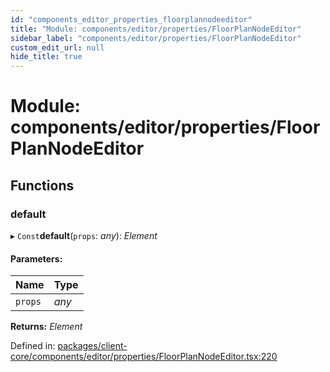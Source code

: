```yaml
---
id: "components_editor_properties_floorplannodeeditor"
title: "Module: components/editor/properties/FloorPlanNodeEditor"
sidebar_label: "components/editor/properties/FloorPlanNodeEditor"
custom_edit_url: null
hide_title: true
---
```


# Module: components/editor/properties/FloorPlanNodeEditor

## Functions

### default

▸ `Const`**default**(`props`: *any*): *Element*

#### Parameters:

Name | Type |
:------ | :------ |
`props` | *any* |

**Returns:** *Element*

Defined in: [packages/client-core/components/editor/properties/FloorPlanNodeEditor.tsx:220](https://github.com/xr3ngine/xr3ngine/blob/66a84a950/packages/client-core/components/editor/properties/FloorPlanNodeEditor.tsx#L220)
